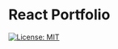 # React Portfolio
[![License: MIT](https://img.shields.io/badge/License-MIT-yellow.svg)](https://opensource.org/licenses/MIT)


